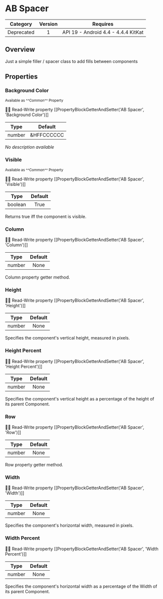 # AB Spacer

| Category | Version | Requires |
|:--------:|:-------:|:--------:|
|Deprecated|1|API 19 - Android 4.4 - 4.4.4 KitKat|

## Overview

Just a simple filler / spacer class to add fills between components

## Properties

### Background Color

<small>Available as ^^Common^^ Property</small>

:eyes::pencil: Read-Write property
[[PropertyBlockGetterAndSetter('AB Spacer', 'Background Color')]]

| Type | Default |
|:----:|:-------:|
|number|&HFFCCCCCC|

_No description available_

### Visible

<small>Available as ^^Common^^ Property</small>

:eyes::pencil: Read-Write property
[[PropertyBlockGetterAndSetter('AB Spacer', 'Visible')]]

| Type | Default |
|:----:|:-------:|
|boolean|True|

Returns true iff the component is visible.

### Column

:eyes::pencil: Read-Write property
[[PropertyBlockGetterAndSetter('AB Spacer', 'Column')]]

| Type | Default |
|:----:|:-------:|
|number|None|

Column property getter method.

### Height

:eyes::pencil: Read-Write property
[[PropertyBlockGetterAndSetter('AB Spacer', 'Height')]]

| Type | Default |
|:----:|:-------:|
|number|None|

Specifies the component's vertical height, measured in pixels.

### Height Percent

:eyes::pencil: Read-Write property
[[PropertyBlockGetterAndSetter('AB Spacer', 'Height Percent')]]

| Type | Default |
|:----:|:-------:|
|number|None|

Specifies the component's vertical height as a percentage   of the height of its parent Component.

### Row

:eyes::pencil: Read-Write property
[[PropertyBlockGetterAndSetter('AB Spacer', 'Row')]]

| Type | Default |
|:----:|:-------:|
|number|None|

Row property getter method.

### Width

:eyes::pencil: Read-Write property
[[PropertyBlockGetterAndSetter('AB Spacer', 'Width')]]

| Type | Default |
|:----:|:-------:|
|number|None|

Specifies the component's horizontal width, measured in pixels.

### Width Percent

:eyes::pencil: Read-Write property
[[PropertyBlockGetterAndSetter('AB Spacer', 'Width Percent')]]

| Type | Default |
|:----:|:-------:|
|number|None|

Specifies the component's horizontal width as a percentage   of the Width of its parent Component.